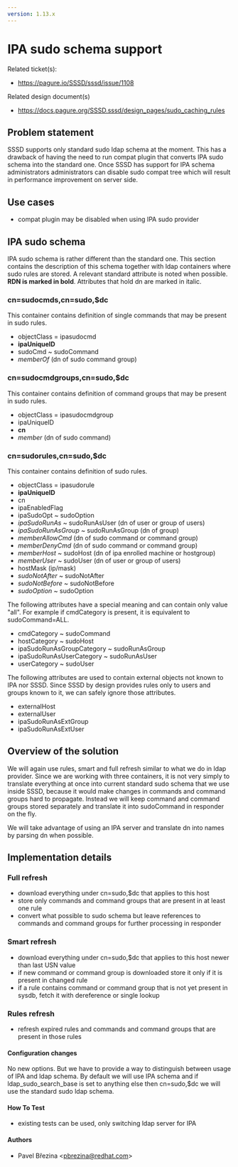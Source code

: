 ```yaml
---
version: 1.13.x
---
```


# IPA sudo schema support

Related ticket(s):

  - <https://pagure.io/SSSD/sssd/issue/1108>

Related design document(s)

  - [<https://docs.pagure.org/SSSD.sssd/design_pages/sudo_caching_rules>](https://docs.pagure.org/SSSD.sssd/design_pages/sudo_caching_rules.html)

## Problem statement

SSSD supports only standard sudo ldap schema at the moment. This has a drawback of having the need to run compat plugin that converts IPA sudo schema into the standard one. Once SSSD has support for IPA schema administrators administrators can disable sudo compat tree which will result in performance improvement on server side.

## Use cases

  - compat plugin may be disabled when using IPA sudo provider

## IPA sudo schema

IPA sudo schema is rather different than the standard one. This section contains the description of this schema together with ldap containers where sudo rules are stored. A relevant standard attribute is noted when possible. **RDN is marked in bold**. Attributes that hold dn are marked in italic.

### cn=sudocmds,cn=sudo,$dc

This container contains definition of single commands that may be present in sudo rules.

  - objectClass = ipasudocmd
  - **ipaUniqueID**
  - sudoCmd ~ sudoCommand
  - *memberOf* (dn of sudo command group)

### cn=sudocmdgroups,cn=sudo,$dc

This container contains definition of command groups that may be present in sudo rules.

  - objectClass = ipasudocmdgroup
  - ipaUniqueID
  - **cn**
  - *member* (dn of sudo command)

### cn=sudorules,cn=sudo,$dc

This container contains definition of sudo rules.

  - objectClass = ipasudorule
  - **ipaUniqueID**
  - cn
  - ipaEnabledFlag
  - ipaSudoOpt ~ sudoOption
  - *ipaSudoRunAs* ~ sudoRunAsUser (dn of user or group of users)
  - *ipaSudoRunAsGroup* ~ sudoRunAsGroup (dn of group)
  - *memberAllowCmd* (dn of sudo command or command group)
  - *memberDenyCmd* (dn of sudo command or command group)
  - *memberHost* ~ sudoHost (dn of ipa enrolled machine or hostgroup)
  - *memberUser* ~ sudoUser (dn of user or group of users)
  - hostMask (ip/mask)
  - *sudoNotAfter* ~ sudoNotAfter
  - *sudoNotBefore* ~ sudoNotBefore
  - *sudoOption* ~ sudoOption

The following attributes have a special meaning and can contain only value "all". For example if cmdCategory is present, it is equivalent to sudoCommand=ALL.

  - cmdCategory ~ sudoCommand
  - hostCategory ~ sudoHost
  - ipaSudoRunAsGroupCategory ~ sudoRunAsGroup
  - ipaSudoRunAsUserCategory ~ sudoRunAsUser
  - userCategory ~ sudoUser

The following attributes are used to contain external objects not known to IPA nor SSSD. Since SSSD by design provides rules only to users and groups known to it, we can safely ignore those attributes.

  - externalHost
  - externalUser
  - ipaSudoRunAsExtGroup
  - ipaSudoRunAsExtUser

## Overview of the solution

We will again use rules, smart and full refresh similar to what we do in ldap provider. Since we are working with three containers, it is not very simply to translate everything at once into current standard sudo schema that we use inside SSSD, because it would make changes in commands and command groups hard to propagate. Instead we will keep command and command groups stored separately and translate it into sudoCommand in responder on the fly.

We will take advantage of using an IPA server and translate dn into names by parsing dn when possible.

## Implementation details

### Full refresh

  - download everything under cn=sudo,$dc that applies to this host
  - store only commands and command groups that are present in at least one rule
  - convert what possible to sudo schema but leave references to commands and command groups for further processing in responder

### Smart refresh

  - download everything under cn=sudo,$dc that applies to this host newer than last USN value
  - if new command or command group is downloaded store it only if it is present in changed rule
  - if a rule contains command or command group that is not yet present in sysdb, fetch it with dereference or single lookup

### Rules refresh

  - refresh expired rules and commands and command groups that are present in those rules

#### Configuration changes

No new options. But we have to provide a way to distinguish between usage of IPA and ldap schema. By default we will use IPA schema and if ldap_sudo_search_base is set to anything else then cn=sudo,$dc we will use the standard sudo ldap schema.

#### How To Test

  - existing tests can be used, only switching ldap server for IPA

#### Authors

  - Pavel Březina \<pbrezina@redhat.com\>
